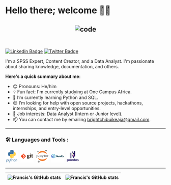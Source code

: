  # **Hello there; welcome** 👋🏾

<h2 align="center">
  <img src="https://i.giphy.com/media/hGSzXz15d8bEBJYymp/giphy.webp" "width: 10%" alt="code "/>
</h2>

<img src="https://komarev.com/ghpvc/?username=FrancisBright1&style=flat-square&color=blue" alt=""/>

[![Linkedin Badge](https://img.shields.io/badge/-FrancisBright-blue?style=for-the-badge&logo=Linkedin&logoColor=white&link=https://www.linkedin.com/in/francis-bright/)](https://www.linkedin.com/in/francis-bright/) [![Twitter Badge](https://img.shields.io/badge/-@uniquebright01-1ca0f1?style=for-the-badge&logo=twitter&logoColor=white&link=https://twitter.com/uniquebright01)](https://twitter.com/uniquebright01)

I'm a SPSS Expert, Content Creator, and a Data Analyst. I'm passionate about sharing knowledge, documentation, and others.

**Here's a quick summary about me**:

- 😊 Pronouns: He/him
- 💡 Fun fact: I'm currently studying at One Campus Africa.
- 🌱 I’m currently learning Python and SQL.
- 😊 I’m looking for help with open source projects, hackathons, internships, and entry-level opportunities.
- 💼 Job interests: Data Analyst (Intern or Junior level).
- 📫 You can contact me by emailing brightchibuikeaja@gmail.com.

---

### :hammer_and_wrench: Languages and Tools :

<div>
  <img src="https://github.com/devicons/devicon/blob/master/icons/python/python-original-wordmark.svg" title="python" alt="python" width="40" height="40"/>&nbsp;
  <img src="https://raw.githubusercontent.com/devicons/devicon/master/icons/git/git-original-wordmark.svg" title="GIT" alt="GIT" width="40" height="40"/>&nbsp;
  <img src="https://raw.githubusercontent.com/devicons/devicon/master/icons/jupyter/jupyter-original-wordmark.svg" title="Jupyter" alt="jupyter notebook" width="40" height="40"/>&nbsp;
  <img src="https://raw.githubusercontent.com/devicons/devicon/master/icons/numpy/numpy-original-wordmark.svg" title="Numpy" alt="numpy" width="40" height="40"/>&nbsp;
  <img src="https://raw.githubusercontent.com/devicons/devicon/master/icons/pandas/pandas-original-wordmark.svg" title="Pandas" alt="pandas" width="40" height="40"/>&nbsp;
</div>  

---

| <img align="center" src="https://github-readme-stats.vercel.app/api?username=FrancisBright1&theme=dark&background=000000&show_icons=true&include_all_commits=true&hide_border=true" alt="Francis's GitHub stats" /> | <img align="center" src="https://github-readme-stats.vercel.app/api/top-langs/?username=FrancisBright1&count_private=true&langs_count=8&layout=compact&theme=dark&background=000000&hide_border=true" alt="Francis's GitHub stats" /> |
| ------------- | ------------- |

